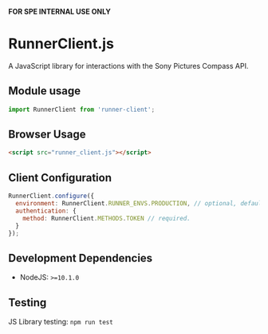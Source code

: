 **FOR SPE INTERNAL USE ONLY**

RunnerClient.js
===============

A JavaScript library for interactions with the Sony Pictures Compass API.

## Module usage

```javascript
import RunnerClient from 'runner-client';
```

## Browser Usage

```html
<script src="runner_client.js"></script>
```

## Client Configuration
```javascript
RunnerClient.configure({
  environment: RunnerClient.RUNNER_ENVS.PRODUCTION, // optional, defaults to production
  authentication: {
    method: RunnerClient.METHODS.TOKEN // required.
  }
});
```

## Development Dependencies

- NodeJS: `>=10.1.0`


## Testing

JS Library testing: `npm run test`

